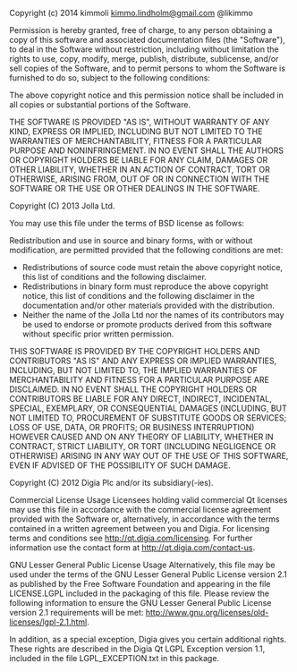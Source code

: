 Copyright (c) 2014 kimmoli <kimmo.lindholm@gmail.com> @likimmo

Permission is hereby granted, free of charge, to any person obtaining
a copy of this software and associated documentation files (the
"Software"), to deal in the Software without restriction, including
without limitation the rights to use, copy, modify, merge, publish,
distribute, sublicense, and/or sell copies of the Software, and to
permit persons to whom the Software is furnished to do so, subject to
the following conditions:

The above copyright notice and this permission notice shall be
included in all copies or substantial portions of the Software.

THE SOFTWARE IS PROVIDED "AS IS", WITHOUT WARRANTY OF ANY KIND,
EXPRESS OR IMPLIED, INCLUDING BUT NOT LIMITED TO THE WARRANTIES OF
MERCHANTABILITY, FITNESS FOR A PARTICULAR PURPOSE AND
NONINFRINGEMENT. IN NO EVENT SHALL THE AUTHORS OR COPYRIGHT HOLDERS BE
LIABLE FOR ANY CLAIM, DAMAGES OR OTHER LIABILITY, WHETHER IN AN ACTION
OF CONTRACT, TORT OR OTHERWISE, ARISING FROM, OUT OF OR IN CONNECTION
WITH THE SOFTWARE OR THE USE OR OTHER DEALINGS IN THE SOFTWARE.



Copyright (C) 2013 Jolla Ltd.

 You may use this file under the terms of BSD license as follows:

Redistribution and use in source and binary forms, with or without
modification, are permitted provided that the following conditions are met:
* Redistributions of source code must retain the above copyright
notice, this list of conditions and the following disclaimer.
* Redistributions in binary form must reproduce the above copyright
notice, this list of conditions and the following disclaimer in the
documentation and/or other materials provided with the distribution.
* Neither the name of the Jolla Ltd nor the
names of its contributors may be used to endorse or promote products
derived from this software without specific prior written permission.

THIS SOFTWARE IS PROVIDED BY THE COPYRIGHT HOLDERS AND CONTRIBUTORS "AS IS" AND
ANY EXPRESS OR IMPLIED WARRANTIES, INCLUDING, BUT NOT LIMITED TO, THE IMPLIED
WARRANTIES OF MERCHANTABILITY AND FITNESS FOR A PARTICULAR PURPOSE ARE
DISCLAIMED. IN NO EVENT SHALL THE COPYRIGHT HOLDERS OR CONTRIBUTORS BE LIABLE FOR
ANY DIRECT, INDIRECT, INCIDENTAL, SPECIAL, EXEMPLARY, OR CONSEQUENTIAL DAMAGES
(INCLUDING, BUT NOT LIMITED TO, PROCUREMENT OF SUBSTITUTE GOODS OR SERVICES;
LOSS OF USE, DATA, OR PROFITS; OR BUSINESS INTERRUPTION) HOWEVER CAUSED AND
ON ANY THEORY OF LIABILITY, WHETHER IN CONTRACT, STRICT LIABILITY, OR TORT
(INCLUDING NEGLIGENCE OR OTHERWISE) ARISING IN ANY WAY OUT OF THE USE OF THIS
SOFTWARE, EVEN IF ADVISED OF THE POSSIBILITY OF SUCH DAMAGE.



Copyright (C) 2012 Digia Plc and/or its subsidiary(-ies).

Commercial License Usage
Licensees holding valid commercial Qt licenses may use this file in
accordance with the commercial license agreement provided with the
Software or, alternatively, in accordance with the terms contained in
a written agreement between you and Digia. For licensing terms and
conditions see http://qt.digia.com/licensing. For further information
use the contact form at http://qt.digia.com/contact-us.

GNU Lesser General Public License Usage
Alternatively, this file may be used under the terms of the GNU Lesser
General Public License version 2.1 as published by the Free Software
Foundation and appearing in the file LICENSE.LGPL included in the
packaging of this file. Please review the following information to
ensure the GNU Lesser General Public License version 2.1 requirements
will be met: http://www.gnu.org/licenses/old-licenses/lgpl-2.1.html.

In addition, as a special exception, Digia gives you certain additional
rights. These rights are described in the Digia Qt LGPL Exception
version 1.1, included in the file LGPL_EXCEPTION.txt in this package.

